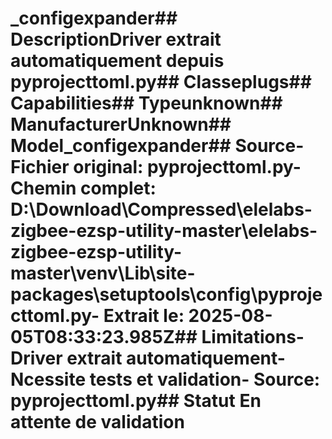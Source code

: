 # _configexpander##  DescriptionDriver extrait automatiquement depuis pyprojecttoml.py##  Classeplugs##  Capabilities##  Typeunknown##  ManufacturerUnknown##  Model_configexpander##  Source- **Fichier original**: pyprojecttoml.py- **Chemin complet**: D:\Download\Compressed\elelabs-zigbee-ezsp-utility-master\elelabs-zigbee-ezsp-utility-master\venv\Lib\site-packages\setuptools\config\pyprojecttoml.py- **Extrait le**: 2025-08-05T08:33:23.985Z##  Limitations- Driver extrait automatiquement- Ncessite tests et validation- Source: pyprojecttoml.py##  Statut En attente de validation